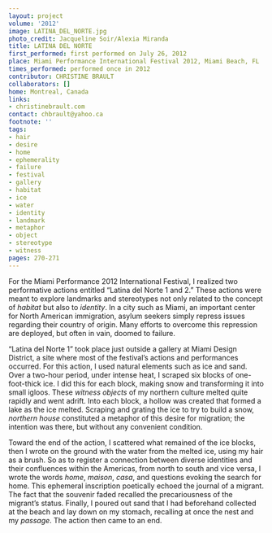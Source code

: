 ```yaml
---
layout: project
volume: '2012'
image: LATINA_DEL_NORTE.jpg
photo_credit: Jacqueline Soir/Alexia Miranda
title: LATINA DEL NORTE
first_performed: first performed on July 26, 2012
place: Miami Performance International Festival 2012, Miami Beach, FL
times_performed: performed once in 2012
contributor: CHRISTINE BRAULT
collaborators: []
home: Montreal, Canada
links:
- christinebrault.com
contact: chbrault@yahoo.ca
footnote: ''
tags:
- hair
- desire
- home
- ephemerality
- failure
- festival
- gallery
- habitat
- ice
- water
- identity
- landmark
- metaphor
- object
- stereotype
- witness
pages: 270-271
---
```


For the Miami Performance 2012 International Festival, I realized two performative actions entitled “Latina del Norte 1 and 2.” These actions were meant to explore landmarks and stereotypes not only related to the concept of _habitat_ but also to _identity_. In a city such as Miami, an important center for North American immigration, asylum seekers simply repress issues regarding their country of origin. Many efforts to overcome this repression are deployed, but often in vain, doomed to failure.

“Latina del Norte 1” took place just outside a gallery at Miami Design District, a site where most of the festival’s actions and performances occurred. For this action, I used natural elements such as ice and sand. Over a two-hour period, under intense heat, I scraped six blocks of one-foot-thick ice. I did this for each block, making snow and transforming it into small igloos. These _witness objects_ of my northern culture melted quite rapidly and went adrift. Into each block, a hollow was created that formed a lake as the ice melted. Scraping and grating the ice to try to build a snow, _northern house_ constituted a metaphor of this desire for migration; the intention was there, but without any convenient condition.

Toward the end of the action, I scattered what remained of the ice blocks, then I wrote on the ground with the water from the melted ice, using my hair as a brush. So as to register a connection between diverse identities and their confluences within the Americas, from north to south and vice versa, I wrote the words _home_, _maison_, _casa_, and questions evoking the search for home. This ephemeral inscription poetically echoed the journal of a migrant. The fact that the souvenir faded recalled the precariousness of the migrant’s status. Finally, I poured out sand that I had beforehand collected at the beach and lay down on my stomach, recalling at once the nest and my _passage_. The action then came to an end.
